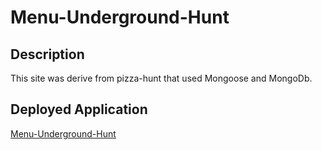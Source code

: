 # Menu-Underground-Hunt

## Description
This site was derive from pizza-hunt that used Mongoose and MongoDb.

## Deployed Application

[Menu-Underground-Hunt](https://still-lowlands-55484.herokuapp.com/)
